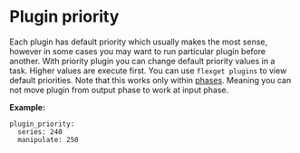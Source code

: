 # Plugin priority
Each plugin has default priority which usually makes the most sense, however in some cases you may want to run particular plugin before another. With priority plugin you can change default priority values in a task. Higher values are execute first. You can use `flexget plugins` to view default priorities. Note that this works only within [phases](/sleep). Meaning you can not move plugin from output phase to work at input phase.
        
**Example:**

```
plugin_priority:
  series: 240
  manipulate: 250
```